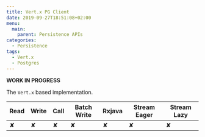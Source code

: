 ```yaml
---
title: Vert.x PG Client
date: 2019-09-27T18:51:08+02:00
menu:
  main:
    parent: Persistence APIs
categories:
  - Persistence
tags:
  - Vert.x
  - Postgres
---
```


**WORK IN PROGRESS**

The `Vert.x` based implementation.

| Read | Write | Call | Batch Write | Rxjava | Stream Eager | Stream Lazy |
|------|-------|------|-------------|--------|--------------|-------------|
| ✘    | ✘     | ✘    | ✘           | ✘      | ✘            | ✘           |
